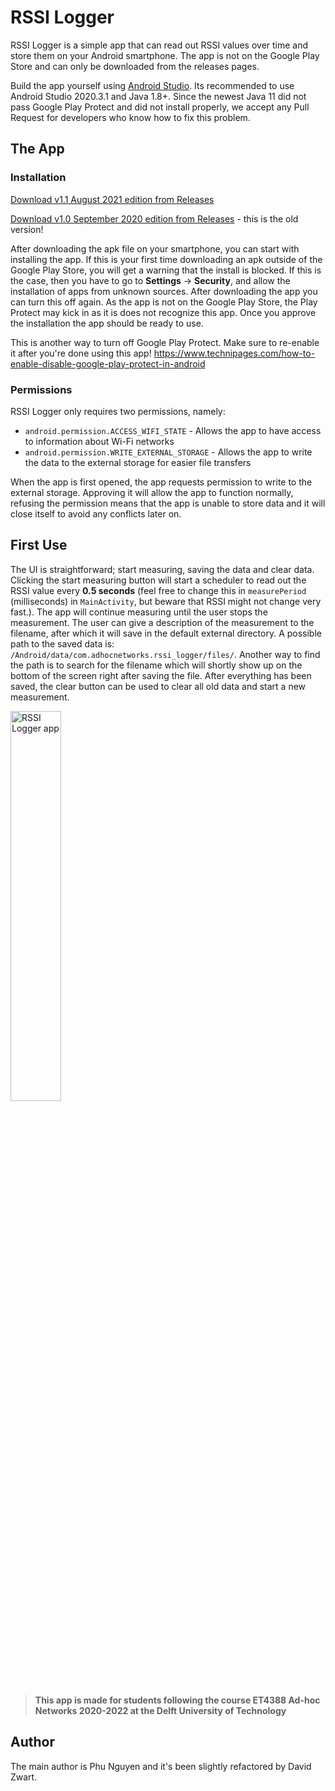 # RSSI Logger
RSSI Logger is a simple app that can read out RSSI values over time and store them on your Android smartphone. The app is not on the Google Play Store and can only be downloaded from the releases pages.

Build the app yourself using [Android Studio](https://developer.android.com/studio). Its recommended to use Android Studio 2020.3.1 and Java 1.8+. Since the newest Java 11 did not pass Google Play Protect and did not install properly, we accept any Pull Request for developers who know how to fix this problem.

## The App
### Installation
[Download v1.1 August 2021 edition from Releases](https://github.com/iamphu/RSSI_Logger/releases/tag/v1.1)

[Download v1.0 September 2020 edition from Releases](https://github.com/iamphu/RSSI_Logger/releases/tag/v1.0) - this is the old version!

After downloading the apk file on your smartphone, you can start with installing the app. If this is your first time downloading an apk outside of the Google Play Store, you will get a warning that the install is blocked. If this is the case, then you have to go to **Settings** -> **Security**, and allow the installation of apps from unknown sources. After downloading the app you can turn this off again. As the app is not on the Google Play Store, the Play Protect may kick in as it is does not recognize this app. Once you approve the installation the app should be ready to use.

This is another way to turn off Google Play Protect. Make sure to re-enable it after you're done using this app!
https://www.technipages.com/how-to-enable-disable-google-play-protect-in-android

### Permissions
RSSI Logger only requires two permissions, namely:
* `android.permission.ACCESS_WIFI_STATE` - Allows the app to have access to information about Wi-Fi networks
* `android.permission.WRITE_EXTERNAL_STORAGE` - Allows the app to write the data to the external storage for easier file transfers

When the app is first opened, the app requests permission to write to the external storage. Approving it will allow the app to function normally, refusing the permission means that the app is unable to store data and it will close itself to avoid any conflicts later on.

## First Use
The UI is straightforward; start measuring, saving the data and clear data. Clicking the start measuring button will start a scheduler to read out the RSSI value every **0.5 seconds** (feel free to change this in `measurePeriod` (milliseconds) in `MainActivity`, but beware that RSSI might not change very fast.). 
The app will continue measuring until the user stops the measurement. The user can give a description of the measurement to the filename, after which it will save in the default external directory. A possible path to the saved data is: `/Android/data/com.adhocnetworks.rssi_logger/files/`. Another way to find the path is to search for the filename which will shortly show up on the bottom of the screen right after saving the file. After everything has been saved, the clear button can be used to clear all old data and start a new measurement.

<img src="https://user-images.githubusercontent.com/6005355/131145253-400a7b8d-ab9b-4429-be6b-93862954a3a7.png" alt="RSSI Logger app" width="40%"/>


> **This app is made for students following the course ET4388 Ad-hoc Networks 2020-2022 at the Delft University of Technology**

## Author 
The main author is Phu Nguyen  and it's been slightly refactored by David Zwart.
